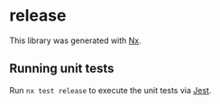 # release

This library was generated with [Nx](https://nx.dev).

## Running unit tests

Run `nx test release` to execute the unit tests via [Jest](https://jestjs.io).
